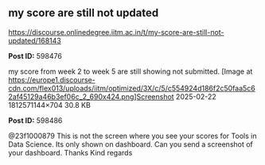 ## my score are still not updated
https://discourse.onlinedegree.iitm.ac.in/t/my-score-are-still-not-updated/168143


**Post ID:** 598476

my score from week 2 to week 5 are still showing not submitted.
[Image at https://europe1.discourse-cdn.com/flex013/uploads/iitm/optimized/3X/c/5/c554924d186f2c50faa5c62af45129a46b3ef06c_2_690x424.png]Screenshot 2025-02-22 1812571144×704 30.8 KB

**Post ID:** 598486

@23f1000879 This is not the screen where you see your scores for Tools in Data Science. Its only shown on dashboard. Can you send a screenshot of your dashboard. Thanks
Kind regards
